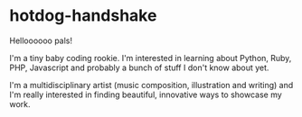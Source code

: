# hotdog-handshake
Helloooooo pals!

I'm a tiny baby coding rookie. I'm interested in learning about Python, Ruby, PHP, Javascript and probably a bunch of stuff I don't know about yet.

I'm a multidisciplinary artist (music composition, illustration and writing) and I'm really interested in finding beautiful, innovative ways to showcase my work.
